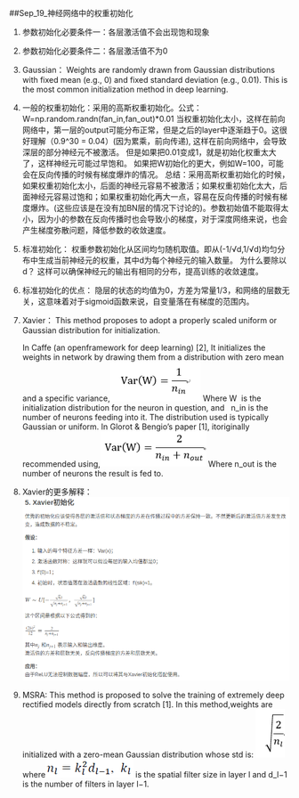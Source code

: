 ##Sep_19_神经网络中的权重初始化

1. 参数初始化必要条件一：各层激活值不会出现饱和现象

2. 参数初始化必要条件二：各层激活值不为0

3. Gaussian：
	Weights are randomly drawn from Gaussian distributions with fixed mean (e.g., 0) and fixed standard deviation (e.g., 0.01).
	This is the most common initialization method in deep learning.

4. 一般的权重初始化：采用的高斯权重初始化。公式：
		W=np.random.randn(fan_in,fan_out)*0.01
	当权重初始化太小，这样在前向网络中，第一层的output可能分布正常，但是之后的layer中逐渐趋于0。这很好理解（0.9^30 = 0.04）(因为累乘，前向传递), 这样在前向网络中，会导致深层的部分神经元不被激活。
    但是如果把0.01变成1，就是初始化权重太大了，这样神经元可能过早饱和。
    如果把W初始化的更大，例如W=100，可能会在反向传播的时候有梯度爆炸的情况。
    总结：采用高斯权重初始化的时候，如果权重初始化太小，后面的神经元容易不被激活；如果权重初始化太大，后面神经元容易过饱和；如果权重初始化再大一点，容易在反向传播的时候有梯度爆炸。(这些应该是在没有加BN层的情况下讨论的)。参数初始值不能取得太小，因为小的参数在反向传播时也会导致小的梯度，对于深度网络来说，也会产生梯度弥散问题，降低参数的收敛速度。

5. 标准初始化：
	权重参数初始化从区间均匀随机取值。即从(-1/√d,1/√d)均匀分布中生成当前神经元的权重，其中d为每个神经元的输入数量。
	为什么要除以d？
	这样可以确保神经元的输出有相同的分布，提高训练的收敛速度。

6. 标准初始化的优点： 隐层的状态的均值为0，方差为常量1/3，和网络的层数无关，这意味着对于sigmoid函数来说，自变量落在有梯度的范围内。

7. Xavier：
	This method proposes to adopt a properly scaled uniform or Gaussian distribution for initialization.

	In Caffe (an openframework for deep learning) [2], It initializes the weights in network by drawing them from a distribution with zero mean and a specific variance,![](./images/formula1.png)
	Where W  is the initialization distribution for the neuron in question, and   n_in is the number of neurons feeding into it. The distribution used is typically Gaussian or uniform.
	In Glorot & Bengio’s paper [1], itoriginally recommended using,![](./images/formula2.png)
	Where n_out is the number of neurons the result is fed to.

8. Xavier的更多解释：
	![](./images/Xavier.png)

9. MSRA:
	This method is proposed to solve the training of extremely deep rectified models directly from scratch [1].
	In this method,weights are initialized with a zero-mean Gaussian distribution whose std is:
    ![](./images/formula3.png)
where![](./images/formula4.png) is the spatial filter size in layer l and d_l−1 is the number of filters in layer l−1.



